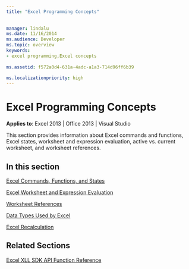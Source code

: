 ```yaml
---
title: "Excel Programming Concepts"
 
 
manager: lindalu
ms.date: 11/16/2014
ms.audience: Developer
ms.topic: overview
keywords:
- excel programming,Excel concepts
 
ms.assetid: f572a0d4-631a-4adc-a1a3-714d96ff6b39

ms.localizationpriority: high
---
```


# Excel Programming Concepts

 **Applies to**: Excel 2013 | Office 2013 | Visual Studio 
  
This section provides information about Excel commands and functions, Excel states, worksheet and expression evaluation, active vs. current worksheet, and worksheet references.
  
## In this section

[Excel Commands, Functions, and States](excel-commands-functions-and-states.md)
  
> 
    
[Excel Worksheet and Expression Evaluation](excel-worksheet-and-expression-evaluation.md)
  
> 
    
[Worksheet References](worksheet-references.md)
  
> 
    
[Data Types Used by Excel](data-types-used-by-excel.md)
  
> 
    
[Excel Recalculation](excel-recalculation.md)
  
> 
    
## Related Sections

[Excel XLL SDK API Function Reference](excel-xll-sdk-api-function-reference.md)
  
> 
    

